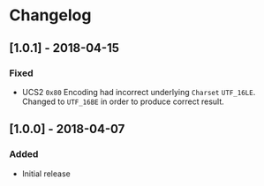 # Changelog

## [1.0.1] - 2018-04-15
### Fixed
- UCS2 `0x80` Encoding had incorrect underlying `Charset` `UTF_16LE`. Changed to `UTF_16BE` in order to produce correct result.

## [1.0.0] - 2018-04-07
### Added
- Initial release

